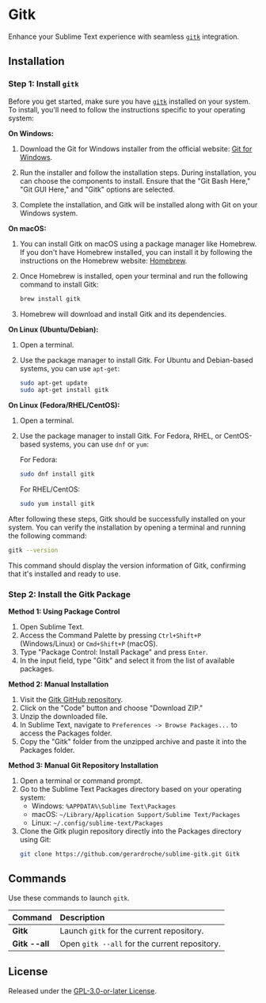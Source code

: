 # Gitk

Enhance your Sublime Text experience with seamless [`gitk`](https://git-scm.com/docs/gitk/) integration.

## Installation

### Step 1: Install `gitk`

Before you get started, make sure you have [`gitk`](https://git-scm.com/docs/gitk/) installed on your system. To install, you'll need to follow the instructions specific to your operating system:

**On Windows:**

1. Download the Git for Windows installer from the official website: [Git for Windows](https://gitforwindows.org/).

2. Run the installer and follow the installation steps. During installation, you can choose the components to install. Ensure that the "Git Bash Here," "Git GUI Here," and "Gitk" options are selected.

3. Complete the installation, and Gitk will be installed along with Git on your Windows system.

**On macOS:**

1. You can install Gitk on macOS using a package manager like Homebrew. If you don't have Homebrew installed, you can install it by following the instructions on the Homebrew website: [Homebrew](https://brew.sh/).

2. Once Homebrew is installed, open your terminal and run the following command to install Gitk:

   ```bash
   brew install gitk
   ```

3. Homebrew will download and install Gitk and its dependencies.

**On Linux (Ubuntu/Debian):**

1. Open a terminal.

2. Use the package manager to install Gitk. For Ubuntu and Debian-based systems, you can use `apt-get`:

   ```bash
   sudo apt-get update
   sudo apt-get install gitk
   ```

**On Linux (Fedora/RHEL/CentOS):**

1. Open a terminal.

2. Use the package manager to install Gitk. For Fedora, RHEL, or CentOS-based systems, you can use `dnf` or `yum`:

   For Fedora:

   ```bash
   sudo dnf install gitk
   ```

   For RHEL/CentOS:

   ```bash
   sudo yum install gitk
   ```

After following these steps, Gitk should be successfully installed on your system. You can verify the installation by opening a terminal and running the following command:

```bash
gitk --version
```

This command should display the version information of Gitk, confirming that it's installed and ready to use.

### Step 2: Install the Gitk Package

**Method 1: Using Package Control**

1. Open Sublime Text.
2. Access the Command Palette by pressing `Ctrl+Shift+P` (Windows/Linux) or `Cmd+Shift+P` (macOS).
3. Type "Package Control: Install Package" and press `Enter`.
4. In the input field, type "Gitk" and select it from the list of available packages.

**Method 2: Manual Installation**

1. Visit the [Gitk GitHub repository](https://github.com/gerardroche/sublime-gitk).
2. Click on the "Code" button and choose "Download ZIP."
3. Unzip the downloaded file.
4. In Sublime Text, navigate to `Preferences -> Browse Packages...` to access the Packages folder.
5. Copy the "Gitk" folder from the unzipped archive and paste it into the Packages folder.

**Method 3: Manual Git Repository Installation**

1. Open a terminal or command prompt.
2. Go to the Sublime Text Packages directory based on your operating system:
   - Windows: `%APPDATA%\Sublime Text\Packages`
   - macOS: `~/Library/Application Support/Sublime Text/Packages`
   - Linux: `~/.config/sublime-text/Packages`
3. Clone the Gitk plugin repository directly into the Packages directory using Git:
   ```bash
   git clone https://github.com/gerardroche/sublime-gitk.git Gitk
   ```

## Commands

Use these commands to launch `gitk`.

Command                     | Description
:---------------------------| :----------
**Gitk**                    | Launch `gitk` for the current repository.
**Gitk&nbsp;--all**         | Open `gitk --all` for the current repository.

## License

Released under the [GPL-3.0-or-later License](LICENSE).
